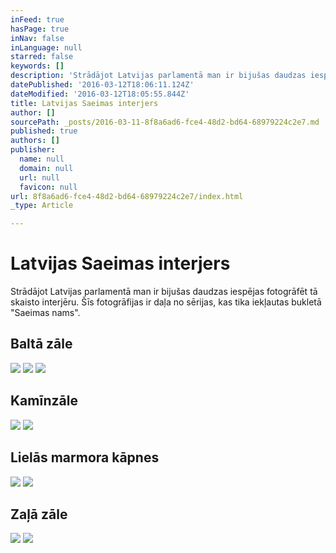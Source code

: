 ```yaml
---
inFeed: true
hasPage: true
inNav: false
inLanguage: null
starred: false
keywords: []
description: 'Strādājot Latvijas parlamentā man ir bijušas daudzas iespējas fotogrāfēt tā skaisto interjēru. Šīs fotogrāfijas ir daļa no sērijas, kas tika iekļautas bukletā "Saeimas nams".'
datePublished: '2016-03-12T18:06:11.124Z'
dateModified: '2016-03-12T18:05:55.844Z'
title: Latvijas Saeimas interjers
author: []
sourcePath: _posts/2016-03-11-8f8a6ad6-fce4-48d2-bd64-68979224c2e7.md
published: true
authors: []
publisher:
  name: null
  domain: null
  url: null
  favicon: null
url: 8f8a6ad6-fce4-48d2-bd64-68979224c2e7/index.html
_type: Article

---
```

# Latvijas Saeimas interjers

Strādājot Latvijas parlamentā man ir bijušas daudzas iespējas fotogrāfēt tā skaisto interjēru. Šīs fotogrāfijas ir daļa no sērijas, kas tika iekļautas bukletā "Saeimas nams".

## Baltā zāle
![](https://the-grid-user-content.s3-us-west-2.amazonaws.com/780ae774-e6e3-44b5-9a7d-9c6f7fac5342.jpg)
![](https://the-grid-user-content.s3-us-west-2.amazonaws.com/d6afe39f-4c68-4e32-84f9-d8be28d138f8.jpg)
![](https://the-grid-user-content.s3-us-west-2.amazonaws.com/764aeb51-d345-4d9f-a2d5-82669254e3aa.jpg)

## Kamīnzāle
![](https://the-grid-user-content.s3-us-west-2.amazonaws.com/399e0add-5e3b-4b7c-b697-9a861dbfc10b.jpg)
![](https://the-grid-user-content.s3-us-west-2.amazonaws.com/75ad7402-2488-424c-8af1-0f076c4aaee6.jpg)

## Lielās marmora kāpnes
![](https://the-grid-user-content.s3-us-west-2.amazonaws.com/dae98ff0-85a5-4492-bd95-aac7c1064899.jpg)
![](https://the-grid-user-content.s3-us-west-2.amazonaws.com/245091d4-9622-4999-b4b9-257f00a5a2e7.jpg)

## Zaļā zāle
![](https://the-grid-user-content.s3-us-west-2.amazonaws.com/ddbc583e-1034-4021-92ab-7f8791396b05.jpg)
![](https://the-grid-user-content.s3-us-west-2.amazonaws.com/d17485b9-9c29-4634-88c4-76aaa93cf3cb.jpg)